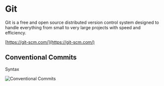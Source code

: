# Git 

Git is a free and open source distributed version control system designed to handle everything from small to very large projects with speed and efficiency. 

[https://git-scm.com/](https://git-scm.com/)
## Conventional Commits

Syntax

![Conventional Commits](https://previews.dropbox.com/p/thumb/ABzMHRDt9-no0YrtiUXpTTwuPXZbFzX4E-pabkNcArYVqz_FmLSSPuoV36rf7ze44yXZloMe6sIjEWr3VzMRTTMOZgxOtm361yq3gJ0gSyUfU9_ATp4UbznPlbLnkk9JERLwxI3NZ1L2FWgEblmzZaQmrz7ErYl2djPtadTLACKhGUAgJYPxrbML7yW_TkuXazNNrzSiQMVgucO4W4bBusYnN3ohCNIRgg7joiQhLljFq6SRT2cVL_kav-lzWX-42THZzJPhLkfkTbMuJ69wrYQFO2unJaTUGvKfvMLpj95XSiDiuxdeUxyGVTI-kZnemTlsDRNYumAklLYektOaRaHUQRTgvhRbau1oG9j3lLvKIXKT-UZ3Q-nyKoKpTYRe_3c/p.png)